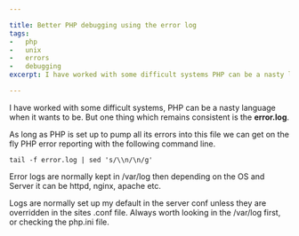 ```yaml
---

title: Better PHP debugging using the error log
tags:
-   php
-   unix
-   errors
-   debugging
excerpt: I have worked with some difficult systems PHP can be a nasty language when it wants to be But one thing which remains consistent is the error log As long as PHP is set up to pump all its errors

---
```


I have worked with some difficult systems, PHP can be a nasty language when it wants to be. But one thing which remains consistent is the **error.log**. 

As long as PHP is set up to pump all its errors into this file we can get on the fly PHP error reporting with the following command line.

`tail -f error.log | sed 's/\\n/\n/g'`

Error logs are normally kept in /var/log then depending on the OS and Server it can be httpd, nginx, apache etc. 

Logs are normally set up my default in the server conf unless they are overridden in the sites .conf file. Always worth looking in the /var/log first, or checking the php.ini file.
